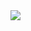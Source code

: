 
<img align="right" src="https://visitor-badge.laobi.icu/badge?page_id=zoubairhouta.zoubairhouta" />

